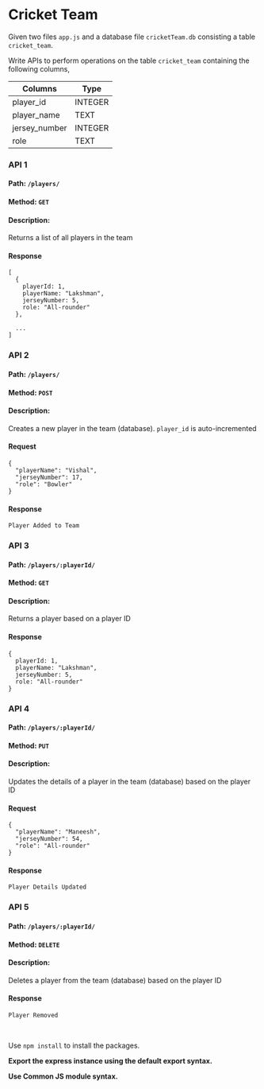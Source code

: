 # Cricket Team

Given two files `app.js` and a database file `cricketTeam.db` consisting a table `cricket_team`.

Write APIs to perform operations on the table `cricket_team` containing the following columns,

| Columns       | Type    |
| ------------- | ------- |
| player_id     | INTEGER |
| player_name   | TEXT    |
| jersey_number | INTEGER |
| role          | TEXT    |

### API 1

#### Path: `/players/`

#### Method: `GET`

#### Description:

Returns a list of all players in the team

#### Response

```
[
  {
    playerId: 1,
    playerName: "Lakshman",
    jerseyNumber: 5,
    role: "All-rounder"
  },

  ...
]
```

### API 2

#### Path: `/players/`

#### Method: `POST`

#### Description:

Creates a new player in the team (database). `player_id` is auto-incremented

#### Request

```
{
  "playerName": "Vishal",
  "jerseyNumber": 17,
  "role": "Bowler"
}
```

#### Response

```
Player Added to Team
```

### API 3

#### Path: `/players/:playerId/`

#### Method: `GET`

#### Description:

Returns a player based on a player ID

#### Response

```
{
  playerId: 1,
  playerName: "Lakshman",
  jerseyNumber: 5,
  role: "All-rounder"
}
```

### API 4

#### Path: `/players/:playerId/`

#### Method: `PUT`

#### Description:

Updates the details of a player in the team (database) based on the player ID

#### Request

```
{
  "playerName": "Maneesh",
  "jerseyNumber": 54,
  "role": "All-rounder"
}
```

#### Response

```
Player Details Updated

```

### API 5

#### Path: `/players/:playerId/`

#### Method: `DELETE`

#### Description:

Deletes a player from the team (database) based on the player ID

#### Response

```
Player Removed
```

<br/>

Use `npm install` to install the packages.

**Export the express instance using the default export syntax.**

**Use Common JS module syntax.**

